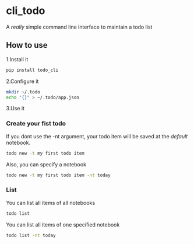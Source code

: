 # cli_todo
A *really* simple command line interface to maintain a todo list

## How to use

1.Install it
```bash
pip install todo_cli
```

2.Configure it
```bash
mkdir ~/.todo
echo "{}" > ~/.todo/app.json
```

3.Use it
### Create your fist todo
If you dont use the -nt argument, your todo item will be saved at the *default* notebook.
```bash
todo new -t my first todo item
```

Also, you can specify a notebook
```bash
todo new -t my first todo item -nt today
```

### List
You can list all items of all notebooks
```bash
todo list
```

You can list all items of one specified notebook
```bash
todo list -nt today
```
